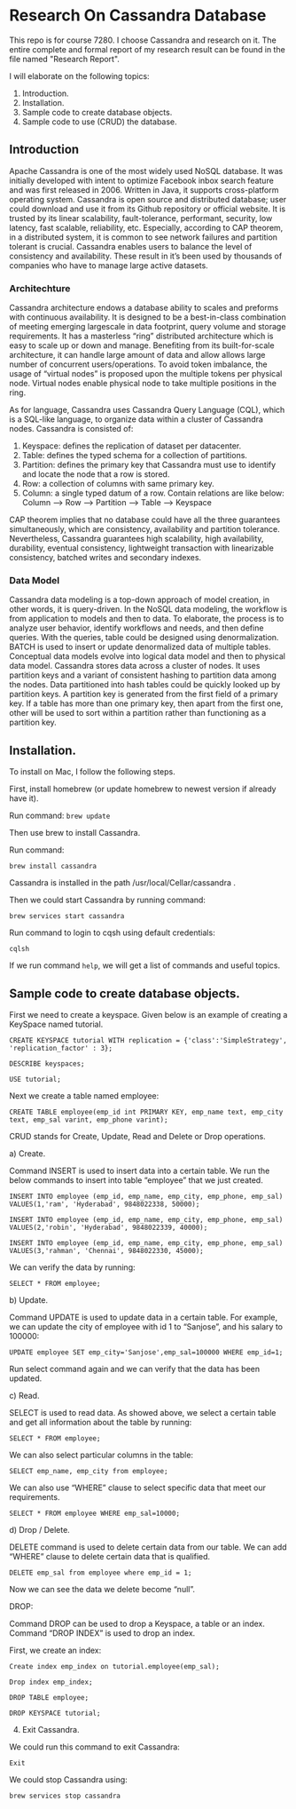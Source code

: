 # Research On Cassandra Database

This repo is for course 7280. I choose Cassandra and research on it. The entire complete and formal report of my research result can be found in the file named "Research Report".

I will elaborate on the following topics:
1. Introduction. 
2. Installation. 
3. Sample code to create database objects.
4. Sample code to use (CRUD) the database. 

## Introduction

Apache Cassandra is one of the most widely used NoSQL database. It was initially developed with intent to optimize Facebook inbox search feature and was first released in 2006. Written in Java, it supports cross-platform operating system. Cassandra is open source and distributed database; user could download and use it from its Github repository or official website. It is trusted by its linear scalability, fault-tolerance, performant, security, low latency, fast scalable, reliability, etc. Especially, according to CAP theorem, in a distributed system, it is common to see network failures and partition tolerant is crucial. Cassandra enables users to balance the level of consistency and availability. These result in it’s been used by thousands of companies who have to manage large active datasets. 

### Architechture
Cassandra architecture endows a database ability to scales and preforms with continuous availability. It is designed to be a best-in-class combination of meeting emerging largescale in data footprint, query volume and storage requirements. It has a masterless “ring” distributed architecture which is easy to scale up or down and manage. Benefiting from its built-for-scale architecture, it can handle large amount of data and allow allows large number of concurrent users/operations. To avoid token imbalance, the usage of “virtual nodes” is proposed upon the multiple tokens per physical node. Virtual nodes enable physical node to take multiple positions in the ring.

As for language, Cassandra uses Cassandra Query Language (CQL), which is a SQL-like language, to organize data within a cluster of Cassandra nodes. Cassandra is consisted of: 
1.	Keyspace: defines the replication of dataset per datacenter. 
2.	Table: defines the typed schema for a collection of partitions.
3.	Partition: defines the primary key that Cassandra must use to identify and locate the node that a row is stored. 
4.	Row: a collection of columns with same primary key.
5.	Column:  a single typed datum of a row.
Contain relations are like below:
Column --> Row --> Partition --> Table --> Keyspace

CAP theorem implies that no database could have all the three guarantees simultaneously, which are consistency, availability and partition tolerance. Nevertheless, Cassandra guarantees high scalability, high availability, durability, eventual consistency, lightweight transaction with linearizable consistency, batched writes and secondary indexes.

### Data Model
Cassandra data modeling is a top-down approach of model creation, in other words, it is query-driven. In the NoSQL data modeling, the workflow is from application to models and then to data. To elaborate, the process is to analyze user behavior, identify workflows and needs, and then define queries. With the queries, table could be designed using denormalization. BATCH is used to insert or update denormalized data of multiple tables. Conceptual data models evolve into logical data model and then to physical data model. 
Cassandra stores data across a cluster of nodes. It uses partition keys and a variant of consistent hashing to partition data among the nodes. Data partitioned into hash tables could be quickly looked up by partition keys. A partition key is generated from the first field of a primary key. If a table has more than one primary key, then apart from the first one, other will be used to sort within a partition rather than functioning as a partition key.

## Installation. 

To install on Mac, I follow the following steps. 

First, install homebrew (or update homebrew to newest version if already have it). 

Run command: 
```brew update```

Then use brew to install Cassandra. 

Run command: 

```brew install cassandra```

Cassandra is installed in the path   /usr/local/Cellar/cassandra .

Then we could start Cassandra by running command:

```brew services start cassandra```

Run command to login to cqsh using default credentials:

```cqlsh```

If we run command ```help```, we will get a list of commands and useful topics. 


## Sample code to create database objects.

First we need to create a keyspace.
Given below is an example of creating a KeySpace named tutorial. 

```CREATE KEYSPACE tutorial WITH replication = {'class':'SimpleStrategy', 'replication_factor' : 3};```

```DESCRIBE keyspaces;```

```USE tutorial;```

Next we create a table named employee:

```CREATE TABLE employee(emp_id int PRIMARY KEY, emp_name text, emp_city text, emp_sal varint, emp_phone varint);```

CRUD stands for Create, Update, Read and Delete or Drop operations.

a)	Create.

Command INSERT is used to insert data into a certain table. We run the below commands to insert into table “employee” that we just created.

```INSERT INTO employee (emp_id, emp_name, emp_city, emp_phone, emp_sal) VALUES(1,'ram', 'Hyderabad', 9848022338, 50000);```

```INSERT INTO employee (emp_id, emp_name, emp_city, emp_phone, emp_sal) VALUES(2,'robin', 'Hyderabad', 9848022339, 40000);```

```INSERT INTO employee (emp_id, emp_name, emp_city, emp_phone, emp_sal) VALUES(3,'rahman', 'Chennai', 9848022330, 45000);```

We can verify the data by running:

```SELECT * FROM employee;```

b)	Update.

Command UPDATE is used to update data in a certain table. For example, we can update the city of employee with id 1 to “Sanjose”, and his salary to 100000:

```UPDATE employee SET emp_city='Sanjose',emp_sal=100000 WHERE emp_id=1;```

Run select command again and we can verify that the data has been updated.

c)	Read.

SELECT is used to read data. As showed above, we select a certain table and get all information about the table by running:

```SELECT * FROM employee;```

We can also select particular columns in the table:

```SELECT emp_name, emp_city from employee;```

We can also use “WHERE” clause to select specific data that meet our requirements. 

```SELECT * FROM employee WHERE emp_sal=10000;```

d)	Drop / Delete.

DELETE command is used to delete certain data from our table. We can add “WHERE” clause to delete certain data that is qualified. 

```DELETE emp_sal from employee where emp_id = 1; ```
 
Now we can see the data we delete become “null”.

DROP:

Command DROP can be used to drop a Keyspace, a table or an index. 
Command “DROP INDEX” is used to drop an index. 

First, we create an index:

```Create index emp_index on tutorial.employee(emp_sal);```

```Drop index emp_index;```

```DROP TABLE employee;```

```DROP KEYSPACE tutorial;```

4.	Exit Cassandra.

We could run this command to exit Cassandra:

```Exit```

We could stop Cassandra using:

```brew services stop cassandra```

